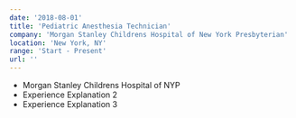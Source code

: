 ```yaml
---
date: '2018-08-01'
title: 'Pediatric Anesthesia Technician'
company: 'Morgan Stanley Childrens Hospital of New York Presbyterian'
location: 'New York, NY'
range: 'Start - Present'
url: ''
---
```


- Morgan Stanley Childrens Hospital of NYP
- Experience Explanation 2
- Experience Explanation 3
